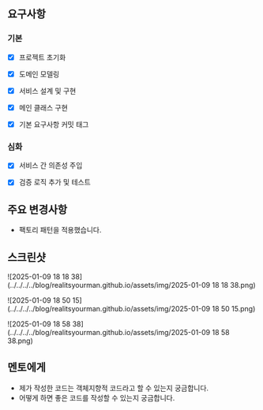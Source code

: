 ## 요구사항

### 기본
- [x] 프로젝트 초기화
- [x] 도메인 모델링
- [x] 서비스 설계 및 구현
- [x] 메인 클래스 구현
- [x] 기본 요구사항 커밋 태그



### 심화

- [x] 서비스 간 의존성 주입
- [x] 검증 로직 추가 및 테스트



## 주요 변경사항

- 팩토리 패턴을 적용했습니다.

  

## 스크린샷
![2025-01-09 18 18 38](../../../../blog/realitsyourman.github.io/assets/img/2025-01-09 18 18 38.png)

![2025-01-09 18 50 15](../../../../blog/realitsyourman.github.io/assets/img/2025-01-09 18 50 15.png)

![2025-01-09 18 58 38](../../../../blog/realitsyourman.github.io/assets/img/2025-01-09 18 58 38.png)



## 멘토에게
- 제가 작성한 코드는 객체지향적 코드라고 할 수 있는지 궁금합니다.
- 어떻게 하면 좋은 코드를 작성할 수 있는지 궁금합니다.